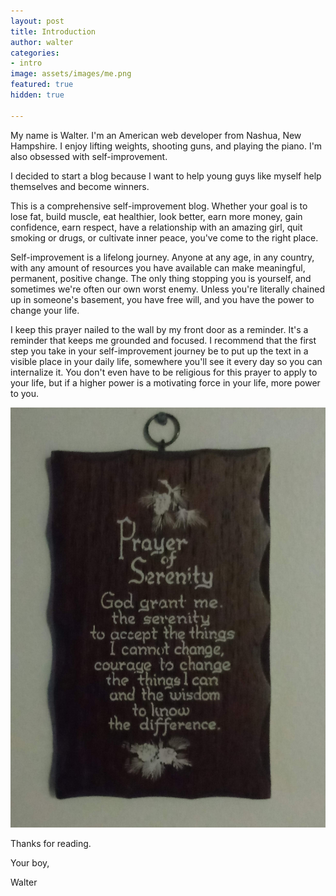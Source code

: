 ```yaml
---
layout: post
title: Introduction
author: walter
categories:
- intro
image: assets/images/me.png
featured: true
hidden: true

---
```

My name is Walter. I'm an American web developer from Nashua, New Hampshire. I enjoy lifting weights, shooting guns, and playing the piano. I'm also obsessed with self-improvement.

I decided to start a blog because I want to help young guys like myself help themselves and become winners.

This is a comprehensive self-improvement blog. Whether your goal is to lose fat, build muscle, eat healthier, look better, earn more money, gain confidence, earn respect, have a relationship with an amazing girl, quit smoking or drugs, or cultivate inner peace, you've come to the right place.

Self-improvement is a lifelong journey. Anyone at any age, in any country, with any amount of resources you have available can make meaningful, permanent, positive change. The only thing stopping you is yourself, and sometimes we're often our own worst enemy. Unless you're literally chained up in someone's basement, you have free will, and you have the power to change your life.

I keep this prayer nailed to the wall by my front door as a reminder. It's a reminder that keeps me grounded and focused. I recommend that the first step you take in your self-improvement journey be to put up the text in a visible place in your daily life, somewhere you'll see it every day so you can internalize it. You don't even have to be religious for this prayer to apply to your life, but if a higher power is a motivating force in your life, more power to you.

<img src="../assets/images/prayer-of-serenity.jpg" title="Prayer of Serenity" alt="God grant me the serenity to accept the things I cannot change, courage to change the things I can, and the wisdom to know the difference." />

Thanks for reading.

Your boy,

Walter
